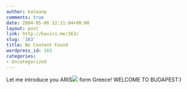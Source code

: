 ```yaml
---
author: kalmanp
comments: true
date: 2004-05-06 12:11:04+00:00
layout: post
link: http://kavics.me/163/
slug: '163'
title: No Content Found
wordpress_id: 163
categories:
- Uncategorized
---
```


Let me introduce you ARIS![](http://kavics.freeblog.hu/Files/111_1181.JPG) form Greece! WELCOME TO BUDAPEST:)
